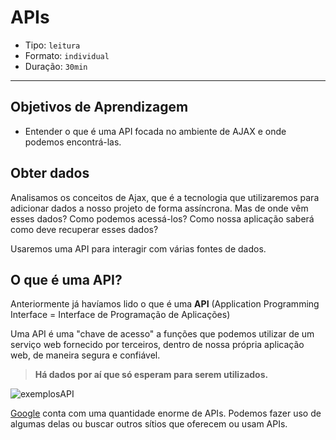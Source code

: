 # APIs

- Tipo: `leitura`
- Formato: `individual`
- Duração: `30min`

***

## Objetivos de Aprendizagem

- Entender o que é uma API focada no ambiente de AJAX e onde podemos
  encontrá-las.

## Obter dados

Analisamos os conceitos de Ajax, que é a tecnologia que utilizaremos para
adicionar dados a nosso projeto de forma assíncrona. Mas de onde vêm esses
dados? Como podemos acessá-los? Como nossa aplicação saberá como deve recuperar
esses dados?

Usaremos uma API para interagir com várias fontes de dados.

## O que é uma API?

Anteriormente já havíamos lido o que é uma **API** (Application Programming
Interface = Interface de Programação de Aplicações)

Uma API é uma "chave de acesso" a funções que podemos utilizar de um serviço web
fornecido por terceiros, dentro de nossa própria aplicação web, de maneira
segura e confiável.

> **Há dados por aí que só esperam para serem utilizados.**

![exemplosAPI](https://user-images.githubusercontent.com/11894994/59535872-78097580-8ec8-11e9-909a-34e4bcfa8e54.png)

[Google](https://developers.google.com/apis-explorer/#p/) conta com uma
quantidade enorme de APIs. Podemos fazer uso de algumas delas ou buscar outros
sítios que oferecem ou usam APIs.
